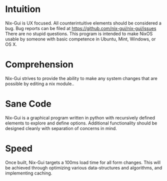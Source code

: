 # Intuition

Nix-Gui is UX focused. All counterintuitive elements should be
considered a bug. Bug reports can be filed at
<https://github.com/nix-gui/nix-gui/issues> There are no stupid
questions. This program is intended to make NixOS usable by someone with
basic competence in Ubuntu, Mint, Windows, or OS X.

# Comprehension

Nix-Gui strives to provide the ability to make any system changes that
are possible by editing a nix module..

# Sane Code

Nix-Gui is a graphical program written in python with recursively
defined elements to explore and define options. Additional functionality
should be designed cleanly with separation of concerns in mind.

# Speed

Once built, Nix-Gui targets a 100ms load time for all form changes. This
will be achieved through optimizing various data-structures and
algorithms, and implementing caching.

